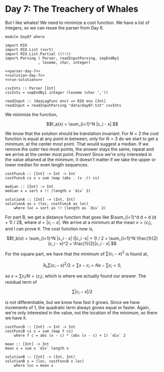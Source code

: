# Day 7: The Treachery of Whales
But I like whales! We need to minimize a cost function. We have a list of integers, so we can reuse the parser from Day 6.

``` {.haskell file=app/Day07.hs}
module Day07 where

import RIO
import RIO.List (sort)
import RIO.List.Partial ((!!))
import Parsing ( Parser, readInputParsing, sepEndBy1
               , lexeme, char, integer)

<<parser-day-7>>
<<solution-day-7>>
<<run-solutions>>
```

``` {.haskell #parser-day-7}
csvInts :: Parser [Int]
csvInts = sepEndBy1 integer (lexeme (char ','))

readInput :: (HasLogFunc env) => RIO env [Int]
readInput = readInputParsing "data/day07.txt" csvInts
```

We minimize the function,

$$f_a(x) = \sum_{i=1}^N |c_i - x|.$$

We know that the solution should be translation invariant. For $N=2$ the cost function is equal at any point in between, only for $N=3$ do we start to get a minimum, at the center most point. That would suggest a median. If we remove the outer two most points, the answer stays the same, repeat and we arrive at the center most point. Proven! Since we're only interested in the value attained at the minimum, it doesn't matter if we take the upper or lower median for even length sequences.

``` {.haskell #solution-day-7}
costFuncA :: [Int] -> Int -> Int
costFuncA cs x = sum (map (abs . (x -)) cs)

median :: [Int] -> Int
median x = sort x !! (length x `div` 2)

solutionA :: [Int] -> (Int, Int)
solutionA as = (loc, costFuncA as loc)
    where loc = sort as !! (length as `div` 2)
```

For part B, we get a distance function that goes like $\sum_{i=1}^d d = d (d + 1) / 2$, where $d = |c_i - x|.$ We arrive at a minimum at the mean $x = \langle c_i \rangle$, and I can prove it. The cost function now is,

$$f_b(x) = \sum_{i=1}^N |c_i - x| (|c_i -x| + 1) / 2 = \sum_{i=1}^N \frac{1}{2}(c_i - x)^2 + \frac{1}{2}|c_i - x|.$$

For the square part, we have that the minimum of $\sum (c_i - x)^2$ is found at,

$$\partial_x \sum (c_i - x)^2 / 2 = \sum x - c_i = Nx - \sum c_i = 0,$$

so $x = \sum c_i / N = \langle c_i \rangle$, which is where we actually found our answer. The residual term of

$$\sum |c_i - x| / 2$$

is not differentiable, but we know how fast it grows. Since we have increments of 1, the quadratic term always grows equal or faster. Again, we're only interested in the value, not the location of the minimum, so there we have it.

``` {.haskell #solution-day-7}
costFuncB :: [Int] -> Int -> Int
costFuncB cs x = sum (map f cs)
    where f c = abs (x - c) * (abs (x - c) + 1) `div` 2

mean :: [Int] -> Int
mean x = sum x `div` length x

solutionB :: [Int] -> (Int, Int)
solutionB x = (loc, costFuncB x loc)
    where loc = mean x
```
